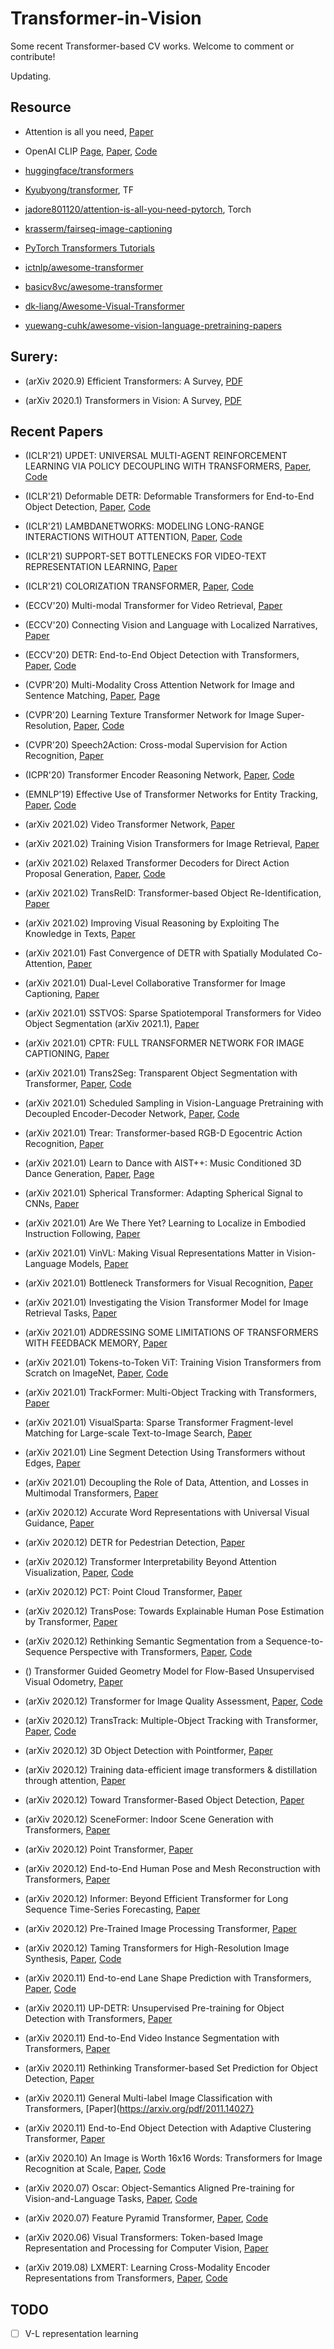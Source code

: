 # Transformer-in-Vision
Some recent Transformer-based CV works. Welcome to comment or contribute!

Updating.

## Resource
- Attention is all you need, [Paper](https://arxiv.org/pdf/1706.03762.pdf)

- OpenAI CLIP [Page](https://openai.com/blog/clip/), [Paper](https://cdn.openai.com/papers/Learning_Transferable_Visual_Models_From_Natural_Language_Supervision.pdf), [Code](https://github.com/openai/CLIP)

- [huggingface/transformers](https://github.com/huggingface/transformers)

- [Kyubyong/transformer](https://github.com/Kyubyong/transformer), TF

- [jadore801120/attention-is-all-you-need-pytorch](https://github.com/jadore801120/attention-is-all-you-need-pytorch), Torch

- [krasserm/fairseq-image-captioning](https://github.com/krasserm/fairseq-image-captioning)

- [PyTorch Transformers Tutorials](https://github.com/abhimishra91/transformers-tutorials)

- [ictnlp/awesome-transformer](https://github.com/ictnlp/awesome-transformer)

- [basicv8vc/awesome-transformer](https://github.com/basicv8vc/awesome-transformer)

- [dk-liang/Awesome-Visual-Transformer](https://github.com/dk-liang/Awesome-Visual-Transformer)

- [yuewang-cuhk/awesome-vision-language-pretraining-papers](https://github.com/yuewang-cuhk/awesome-vision-language-pretraining-papers)

## Surery: 
- (arXiv 2020.9) Efficient Transformers: A Survey, [PDF](https://arxiv.org/pdf/2009.06732.pdf)

- (arXiv 2020.1) Transformers in Vision: A Survey, [PDF](https://arxiv.org/pdf/2101.01169.pdf)

## Recent Papers
- (ICLR'21) UPDET: UNIVERSAL MULTI-AGENT REINFORCEMENT LEARNING VIA POLICY DECOUPLING WITH TRANSFORMERS, [Paper](https://arxiv.org/pdf/2101.08001.pdf), [Code](https://github.com/hhhusiyi-monash/UPDeT)

- (ICLR'21) Deformable DETR: Deformable Transformers for End-to-End Object Detection, [Paper](https://arxiv.org/pdf/2010.04159), [Code](https://github.com/fundamentalvision/Deformable-DETR)

- (ICLR'21) LAMBDANETWORKS: MODELING LONG-RANGE INTERACTIONS WITHOUT ATTENTION, [Paper](https://openreview.net/pdf?id=xTJEN-ggl1b), [Code](https://github.com/lucidrains/lambda-networks)

- (ICLR'21) SUPPORT-SET BOTTLENECKS FOR VIDEO-TEXT REPRESENTATION LEARNING, [Paper](https://arxiv.org/pdf/2010.02824.pdf)

- (ICLR'21) COLORIZATION TRANSFORMER, [Paper](https://arxiv.org/pdf/2102.04432.pdf), [Code](https://github.com/google-research/google-research/tree/master/coltran)

- (ECCV'20) Multi-modal Transformer for Video Retrieval, [Paper](http://www.ecva.net/papers/eccv_2020/papers_ECCV/papers/123490205.pdf)

- (ECCV'20) Connecting Vision and Language with Localized Narratives, [Paper](http://www.ecva.net/papers/eccv_2020/papers_ECCV/papers/123500630.pdf)

- (ECCV'20) DETR: End-to-End Object Detection with Transformers, [Paper](https://arxiv.org/pdf/2005.12872), [Code](https://github.com/facebookresearch/detr)

- (CVPR'20) Multi-Modality Cross Attention Network for Image and Sentence Matching, [Paper](https://openaccess.thecvf.com/content_CVPR_2020/papers/Wei_Multi-Modality_Cross_Attention_Network_for_Image_and_Sentence_Matching_CVPR_2020_paper.pdf), [Page](https://www.robots.ox.ac.uk/~vgg/research/speech2action/)

- (CVPR'20) Learning Texture Transformer Network for Image Super-Resolution, [Paper](https://arxiv.org/pdf/2006.04139), [Code](https://github.com/researchmm/TTSR)

- (CVPR'20) Speech2Action: Cross-modal Supervision for Action Recognition, [Paper](https://openaccess.thecvf.com/content_CVPR_2020/papers/Nagrani_Speech2Action_Cross-Modal_Supervision_for_Action_Recognition_CVPR_2020_paper.pdf)

- (ICPR'20) Transformer Encoder Reasoning Network, [Paper](https://arxiv.org/pdf/2004.09144.pdf), [Code](https://github.com/mesnico/TERN)

- (EMNLP'19) Effective Use of Transformer Networks for Entity Tracking, [Paper](https://arxiv.org/pdf/1909.02635), [Code](https://github.com/aditya2211/transformer-entity-tracking)

- (arXiv 2021.02) Video Transformer Network, [Paper](https://arxiv.org/pdf/2102.00719.pdf)

- (arXiv 2021.02) Training Vision Transformers for Image Retrieval, [Paper](https://arxiv.org/pdf/2102.05644.pdf)

- (arXiv 2021.02) Relaxed Transformer Decoders for Direct Action Proposal Generation, [Paper](https://arxiv.org/pdf/2102.01894.pdf), [Code](https://github.com/MCG-NJU/RTD-Action)

- (arXiv 2021.02) TransReID: Transformer-based Object Re-Identification, [Paper](https://arxiv.org/pdf/2102.04378.pdf)

- (arXiv 2021.02) Improving Visual Reasoning by Exploiting The Knowledge in Texts, [Paper](https://arxiv.org/pdf/2102.04760.pdf)

- (arXiv 2021.01) Fast Convergence of DETR with Spatially Modulated Co-Attention, [Paper](https://arxiv.org/pdf/2101.07448.pdf)

- (arXiv 2021.01) Dual-Level Collaborative Transformer for Image Captioning, [Paper](https://arxiv.org/pdf/2101.06462.pdf)

- (arXiv 2021.01) SSTVOS: Sparse Spatiotemporal Transformers for Video Object Segmentation (arXiv 2021.1), [Paper](https://arxiv.org/pdf/2101.08833.pdf)

- (arXiv 2021.01) CPTR: FULL TRANSFORMER NETWORK FOR IMAGE CAPTIONING, [Paper](https://arxiv.org/pdf/2101.10804.pdf)

- (arXiv 2021.01) Trans2Seg: Transparent Object Segmentation with Transformer, [Paper](https://arxiv.org/pdf/2101.08461), [Code](https://github.com/xieenze/Trans2Seg)

- (arXiv 2021.01) Scheduled Sampling in Vision-Language Pretraining with Decoupled Encoder-Decoder Network, [Paper](https://arxiv.org/pdf/2101.11562.pdf), [Code](https://github.com/YehLi/TDEN)

- (arXiv 2021.01) Trear: Transformer-based RGB-D Egocentric Action Recognition, [Paper](https://arxiv.org/pdf/2101.03904.pdf)

- (arXiv 2021.01) Learn to Dance with AIST++: Music Conditioned 3D Dance Generation, [Paper](https://arxiv.org/pdf/2101.08779), [Page](https://google.github.io/aichoreographer/;)

- (arXiv 2021.01) Spherical Transformer: Adapting Spherical Signal to CNNs, [Paper](https://arxiv.org/pdf/2101.03848.pdf)

- (arXiv 2021.01) Are We There Yet? Learning to Localize in Embodied Instruction Following, [Paper](https://arxiv.org/pdf/2101.03431.pdf)

- (arXiv 2021.01) VinVL: Making Visual Representations Matter in Vision-Language Models, [Paper](https://arxiv.org/pdf/2101.00529.pdf)

- (arXiv 2021.01) Bottleneck Transformers for Visual Recognition, [Paper](https://arxiv.org/pdf/2101.11605.pdf)

- (arXiv 2021.01) Investigating the Vision Transformer Model for Image Retrieval Tasks, [Paper](https://arxiv.org/pdf/2101.03771)

- (arXiv 2021.01) ADDRESSING SOME LIMITATIONS OF TRANSFORMERS WITH FEEDBACK MEMORY, [Paper](https://arxiv.org/pdf/2002.09402.pdf)

- (arXiv 2021.01) Tokens-to-Token ViT: Training Vision Transformers from Scratch on ImageNet, [Paper](https://arxiv.org/pdf/2101.11986.pdf), [Code](https://github.com/yitu-opensource/T2T-ViT)

- (arXiv 2021.01) TrackFormer: Multi-Object Tracking with Transformers, [Paper](https://arxiv.org/pdf/2101.02702)

- (arXiv 2021.01) VisualSparta: Sparse Transformer Fragment-level Matching for Large-scale Text-to-Image Search, [Paper](https://arxiv.org/pdf/2101.00265)

- (arXiv 2021.01) Line Segment Detection Using Transformers without Edges, [Paper](https://arxiv.org/pdf/2101.01909)

- (arXiv 2021.01) Decoupling the Role of Data, Attention, and Losses in Multimodal Transformers, [Paper](https://arxiv.org/pdf/2102.00529.pdf)

- (arXiv 2020.12) Accurate Word Representations with Universal Visual Guidance, [Paper](https://arxiv.org/pdf/2012.15086.pdf)

- (arXiv 2020.12) DETR for Pedestrian Detection, [Paper](https://arxiv.org/pdf/2012.06785)

- (arXiv 2020.12) Transformer Interpretability Beyond Attention Visualization, [Paper](https://arxiv.org/pdf/2012.09838), [Code](https://github.com/hila-chefer/Transformer-Explainability)

- (arXiv 2020.12) PCT: Point Cloud Transformer, [Paper](https://arxiv.org/pdf/2012.09688)

- (arXiv 2020.12) TransPose: Towards Explainable Human Pose Estimation by Transformer, [Paper](https://arxiv.org/pdf/2012.14214)

- (arXiv 2020.12) Rethinking Semantic Segmentation from a Sequence-to-Sequence Perspective with Transformers, [Paper](https://arxiv.org/pdf/2012.15840), [Code](https://github.com/fudan-zvg/SETR)

- () Transformer Guided Geometry Model for Flow-Based Unsupervised Visual Odometry, [Paper](https://arxiv.org/pdf/2101.02143)

- (arXiv 2020.12) Transformer for Image Quality Assessment, [Paper](https://arxiv.org/pdf/2101.01097), [Code](https://github.com/junyongyou/triq)

- (arXiv 2020.12) TransTrack: Multiple-Object Tracking with Transformer, [Paper](https://arxiv.org/pdf/2012.15460), [Code](https://github.com/PeizeSun/TransTrack)

- (arXiv 2020.12) 3D Object Detection with Pointformer, [Paper](https://arxiv.org/pdf/2012.11409)

- (arXiv 2020.12) Training data-efficient image transformers & distillation through attention, [Paper](https://arxiv.org/pdf/2012.12877)

- (arXiv 2020.12) Toward Transformer-Based Object Detection, [Paper](https://arxiv.org/pdf/2012.09958)

- (arXiv 2020.12) SceneFormer: Indoor Scene Generation with Transformers, [Paper](https://arxiv.org/pdf/2012.09793)

- (arXiv 2020.12) Point Transformer, [Paper](https://arxiv.org/pdf/2012.09164)

- (arXiv 2020.12) End-to-End Human Pose and Mesh Reconstruction with Transformers, [Paper](https://arxiv.org/pdf/2012.09760)

- (arXiv 2020.12) Informer: Beyond Efficient Transformer for Long Sequence Time-Series Forecasting, [Paper](https://arxiv.org/pdf/2012.07436.pdf)

- (arXiv 2020.12) Pre-Trained Image Processing Transformer, [Paper](https://arxiv.org/pdf/2012.00364)

- (arXiv 2020.12) Taming Transformers for High-Resolution Image Synthesis, [Paper](https://arxiv.org/pdf/2012.09841.pdf), [Code](https://github.com/CompVis/taming-transformers)

- (arXiv 2020.11) End-to-end Lane Shape Prediction with Transformers, [Paper](https://arxiv.org/pdf/2011.04233), [Code](https://github.com/liuruijin17/LSTR)

- (arXiv 2020.11) UP-DETR: Unsupervised Pre-training for Object Detection with Transformers, [Paper](https://arxiv.org/pdf/2011.09094)

- (arXiv 2020.11) End-to-End Video Instance Segmentation with Transformers, [Paper](https://arxiv.org/pdf/2011.14503)

- (arXiv 2020.11) Rethinking Transformer-based Set Prediction for Object Detection, [Paper](https://arxiv.org/pdf/2011.10881)

- (arXiv 2020.11) General Multi-label Image Classification with Transformers, [Paper](https://arxiv.org/pdf/2011.14027}

- (arXiv 2020.11) End-to-End Object Detection with Adaptive Clustering Transformer, [Paper](https://arxiv.org/pdf/2011.09315)

- (arXiv 2020.10) An Image is Worth 16x16 Words: Transformers for Image Recognition at Scale, [Paper](https://arxiv.org/pdf/2010.11929), [Code](https://github.com/google-research/vision_transformer)

- (arXiv 2020.07) Oscar: Object-Semantics Aligned Pre-training for Vision-and-Language Tasks, [Paper](https://arxiv.org/pdf/2004.06165.pdf), [Code](https://github.com/microsoft/Oscar)

- (arXiv 2020.07) Feature Pyramid Transformer, [Paper](https://arxiv.org/pdf/2007.09451), [Code](https://github.com/ZHANGDONG-NJUST/FPT)

- (arXiv 2020.06) Visual Transformers: Token-based Image Representation and Processing for Computer Vision, [Paper](https://arxiv.org/pdf/2006.03677)

- (arXiv 2019.08) LXMERT: Learning Cross-Modality Encoder Representations from Transformers, [Paper](https://arxiv.org/pdf/1908.07490.pdf), [Code](https://github.com/airsplay/lxmert)

## TODO
- [ ] V-L representation learning
